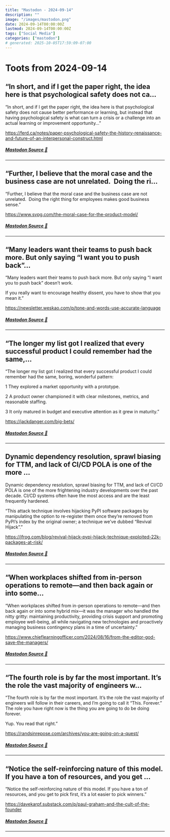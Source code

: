 ```yaml
---
title: "Mastodon - 2024-09-14"
description: ""
image: "/images/mastodon.png"
date: 2024-09-14T00:00:00Z
lastmod: 2024-09-14T00:00:00Z
tags: ["Social Media"]
categories: ["mastodon"]
# generated: 2025-10-05T17:59:09-07:00
---
```


# Toots from 2024-09-14

## “In short, and if I get the paper right, the idea here is that psychological safety does not ca...

“In short, and if I get the paper right, the idea here is that psychological safety does not cause better performance or learning, but instead that having psychological safety is what can turn a crisis or a challenge into an actual learning or improvement opportunity…”

<https://ferd.ca/notes/paper-psychological-safety-the-history-renaissance-and-future-of-an-interpersonal-construct.html>

##### [Mastodon Source 🐘](https://hachyderm.io/@mweagle/113134779924761938)

---

## “Further, I believe that the moral case and the business case are not unrelated.  Doing the ri...

“Further, I believe that the moral case and the business case are not unrelated.  Doing the right thing for employees makes good business sense.”

<https://www.svpg.com/the-moral-case-for-the-product-model/>

##### [Mastodon Source 🐘](https://hachyderm.io/@mweagle/113134743920973900)

---

## “Many leaders want their teams to push back more. But only saying “I want you to push back”...

“Many leaders want their teams to push back more. But only saying “I want you to push back” doesn’t work.

If you really want to encourage healthy dissent, you have to show that you mean it.”

<https://newsletter.weskao.com/p/tone-and-words-use-accurate-language>

##### [Mastodon Source 🐘](https://hachyderm.io/@mweagle/113134716956933731)

---

## “The longer my list got I realized that every successful product I could remember had the same,...

“The longer my list got I realized that every successful product I could remember had the same, boring, wonderful pattern:

1	They explored a market opportunity with a prototype.

2	A product owner championed it with clear milestones, metrics, and reasonable staffing.

3	It only matured in budget and executive attention as it grew in maturity.”

<https://jackdanger.com/big-bets/>

##### [Mastodon Source 🐘](https://hachyderm.io/@mweagle/113134698035486323)

---

## Dynamic dependency resolution, sprawl biasing for TTM, and lack of CI/CD POLA is one of the more ...

Dynamic dependency resolution, sprawl biasing for TTM, and lack of CI/CD POLA is one of the more frightening industry developments over the past decade. CI/CD systems often have the most access and are the least frequently hardened.

“This attack technique involves hijacking PyPI software packages by manipulating the option to re-register them once they’re removed from PyPI’s index by the original owner; a technique we’ve dubbed “Revival Hijack”.”

<https://jfrog.com/blog/revival-hijack-pypi-hijack-technique-exploited-22k-packages-at-risk/>

##### [Mastodon Source 🐘](https://hachyderm.io/@mweagle/113134678641278925)

---

## “When workplaces shifted from in-person operations to remote—and then back again or into some...

“When workplaces shifted from in-person operations to remote—and then back again or into some hybrid mix—it was the manager who handled the nitty gritty: maintaining productivity, providing crisis support and promoting employee well-being, all while navigating new technologies and proactively managing business contingency plans in a time of uncertainty.”

<https://www.chieflearningofficer.com/2024/08/16/from-the-editor-god-save-the-managers/>

##### [Mastodon Source 🐘](https://hachyderm.io/@mweagle/113134628787355574)

---

## “The fourth role is by far the most important. It’s the role the vast majority of engineers w...

“The fourth role is by far the most important. It’s the role the vast majority of engineers will follow in their careers, and I’m going to call it “This. Forever.” The role you have right now is the thing you are going to do be doing forever.

Yup. You read that right.”

<https://randsinrepose.com/archives/you-are-going-on-a-quest/>

##### [Mastodon Source 🐘](https://hachyderm.io/@mweagle/113134232106179752)

---

## “Notice the self-reinforcing nature of this model. If you have a ton of resources, and you get ...

“Notice the self-reinforcing nature of this model. If you have a ton of resources, and you get to pick first, it’s a lot easier to pick winners.”

<https://davekarpf.substack.com/p/paul-graham-and-the-cult-of-the-founder>

##### [Mastodon Source 🐘](https://hachyderm.io/@mweagle/113134208486560685)

---

